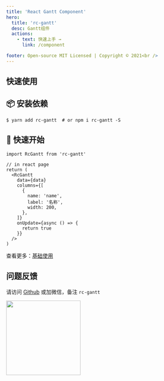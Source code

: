 ```yaml
---
title: 'React Gantt Component'
hero:
  title: 'rc-gantt'
  desc: Gantt组件
  actions:
    - text: 快速上手 →
      link: /component

footer: Open-source MIT Licensed | Copyright © 2021<br />
---
```


## 快速使用

## 📦 安装依赖

```shell
$ yarn add rc-gantt  # or npm i rc-gantt -S
```

## 🔨 快速开始

```tsx
import RcGantt from 'rc-gantt'

// in react page
return (
  <RcGantt
    data={data}
    columns={[
      {
        name: 'name',
        label: '名称',
        width: 200,
      },
    ]}
    onUpdate={async () => {
      return true
    }}
  />
)
```

查看更多：[基础使用](/component#基础使用)

## 问题反馈

请访问 [Github](https://github.com/ahwgs/react-gantt/issues) 或加微信，备注 `rc-gantt`

<img src='https://static.ahwgs.cn/wp-content/uploads/2020/03/%E5%BE%AE%E4%BF%A1%E5%9B%BE%E7%89%87_20200311210541.jpg' style='width:200px'/>
